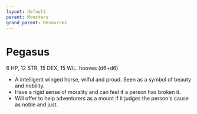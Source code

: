 ```yaml
---
layout: default
parent: Monsters
grand_parent: Resources
---
```


# Pegasus

6 HP, 12 STR, 15 DEX, 15 WIL. hooves (d6+d6)

- A intelligent winged horse, wilful and proud. Seen as a symbol of beauty and nobility.
- Have a rigid sense of morality and can feel if a person has broken it.
- Will offer to help adventurers as a mount if it judges the person's cause as noble and just. 
